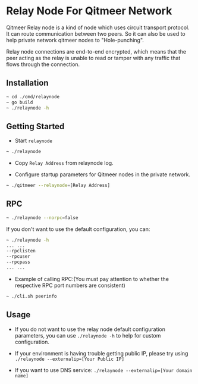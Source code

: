 # Relay Node For Qitmeer Network

Qitmeer Relay node is a kind of node which uses circuit transport protocol. 
It can route communication between two peers. So it can also be used to help 
private network qitmeer nodes to "Hole-punching".


Relay node connections are end-to-end encrypted, which means that the peer acting as the relay is unable to read or tamper with any traffic that flows through the connection.


## Installation
```bash
~ cd ./cmd/relaynode
~ go build
~ ./relaynode -h
```
## Getting Started

* Start `relaynode`
```bash
~ ./relaynode
```

* Copy `Relay Address` from relaynode log.

* Configure startup parameters for Qitmeer nodes in the private network.
```bash
~ ./qitmeer --relaynode=[Relay Address]
```

## RPC

```bash
~ ./relaynode --norpc=false
```

If you don't want to use the default configuration, you can:
```bash
~ ./relaynode -h
... ...
--rpclisten
--rpcuser
--rpcpass
... ...

```

* Example of calling RPC:(You must pay attention to whether the respective RPC port numbers are consistent)
```bash
~ ./cli.sh peerinfo
```
## Usage

* If you do not want to use the relay node default configuration parameters, you can use `./relaynode -h` to help for custom configuration.

* If your environment is having trouble getting public IP, please try using `./relaynode --externalip=[Your Public IP]`

* If you want to use DNS service: `./relaynode --externalip=[Your domain name]`